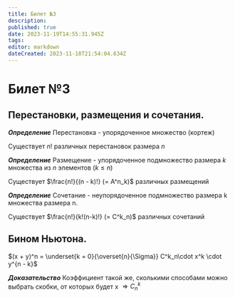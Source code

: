 ```yaml
---
title: Билет №3
description: 
published: true
date: 2023-11-19T14:55:31.945Z
tags: 
editor: markdown
dateCreated: 2023-11-18T21:54:04.634Z
---
```


# Билет №3

## Перестановки, размещения и сочетания. 
***Определение***
Перестановка - упорядоченное множество (кортеж)

Существует $n!$ различных перестановок размера $n$

***Определение***
Размещение - упорядоченное подмножество размера $k$ множества из $n$ элементов ($k \leq n$)

Существует $\frac{n!}{(n - k)!} (= A^n_k)$ различных размещений

***Определение***
Сочетание - неупорядоченное подмножество размера k множества размера n.

Существует $\frac{n!}{k!(n-k)!} (= C^k_n)$ различных сочетаний

## Бином Ньютона. 

$(x + y)^n = \underset{k = 0}{\overset{n}{\Sigma}} C^k_n\cdot x^k \cdot y^{n - k}$

***Доказательство***
Коэффициент такой же, сколькими способами можно выбрать скобки, от которых будет x $\Rightarrow C^k_n$ 